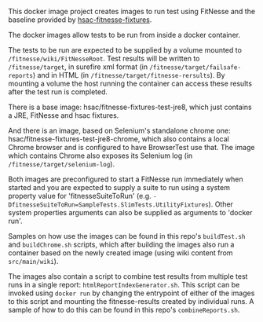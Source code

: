 This docker image project creates images to run test using FitNesse and the baseline provided by [hsac-fitnesse-fixtures](https://github.com/fhoeben/hsac-fitnesse-fixtures).

The docker images allow tests to be run from inside a docker container.

The tests to be run are expected to be supplied by a volume mounted to `/fitnesse/wiki/FitNesseRoot`. 
Test results will be written to `/fitnesse/target`, in surefire xml format (in `/fitnesse/target/failsafe-reports`) and in HTML (in `/fitnesse/target/fitnesse-rersults`).
By mounting a volume the host running the container can access these results after the test run is completed.

There is a base image: hsac/fitnesse-fixtures-test-jre8, which just contains a JRE, FitNesse and hsac fixtures.

And there is an image, based on Selenium's standalone chrome one: hsac/fitnesse-fixtures-test-jre8-chrome, which also contains a local Chrome browser and is configured to have BrowserTest use that.
The image which contains Chrome also exposes its Selenium log (in `/fitnesse/target/selenium-log`).

Both images are preconfigured to start a FitNesse run immediately when started and you are expected to supply a suite to run using a system property value for 'fitnesseSuiteToRun'
(e.g. `-DfitnesseSuiteToRun=SampleTests.SlimTests.UtilityFixtures`). Other system properties arguments can also be supplied as arguments to 'docker run'.

Samples on how use the images can be found in this repo's `buildTest.sh` and `buildChrome.sh` scripts, which after building the images also run a container based on the newly 
created image (using wiki content from `src/main/wiki`). 

The images also contain a script to combine test results from multiple test runs in a single report: `htmlReportIndexGenerator.sh`.
This script can be invoked using `docker run` by changing the entrypoint of either of the images to this script and mounting the fitnesse-results created by individual runs.
A sample of how to do this can be found in this repo's `combineReports.sh`. 

